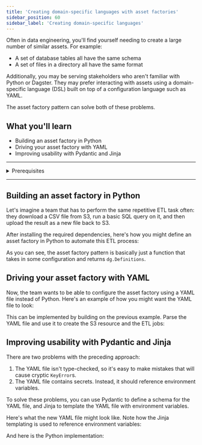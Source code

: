 ```yaml
---
title: 'Creating domain-specific languages with asset factories'
sidebar_position: 60
sidebar_label: 'Creating domain-specific languages'
---
```


Often in data engineering, you'll find yourself needing to create a large number of similar assets. For example:

- A set of database tables all have the same schema
- A set of files in a directory all have the same format

Additionally, you may be serving stakeholders who aren't familiar with Python or Dagster. They may prefer interacting with assets using a domain-specific language (DSL) built on top of a configuration language such as YAML.

The asset factory pattern can solve both of these problems.

## What you'll learn

- Building an asset factory in Python
- Driving your asset factory with YAML
- Improving usability with Pydantic and Jinja

---

<details>
  <summary>Prerequisites</summary>

To follow the steps in this guide, you'll need:

- A basic understanding of Dagster and assets. See the [Quick Start](/tutorial/quick-start) tutorial for an overview.
- High-level familiarity with Dagster's [Resources system](/concepts/resources)
- Familiarity with SQL, YAML and Amazon Web Services (AWS) S3.
- Basic familiarity with [Pydantic](https://docs.pydantic.dev/latest/) and [Jinja2](https://jinja.palletsprojects.com/en/3.1.x/).
- A Python virtual environment with the following dependencies installed: `dagster dagster-aws duckdb pyyaml pydantic`.
</details>

---

## Building an asset factory in Python

Let's imagine a team that has to perform the same repetitive ETL task often: they download a CSV file from S3, run a basic SQL query on it, and then upload the result as a new file back to S3.

After installing the required dependencies, here's how you might define an asset factory in Python to automate this ETL process:

<CodeExample filePath="guides/data-modeling/asset-factories/python-asset-factory.py" language="python" title="Basic Python asset factory" />

As you can see, the asset factory pattern is basically just a function that takes in some configuration and returns `dg.Definitions`.

## Driving your asset factory with YAML

Now, the team wants to be able to configure the asset factory using a YAML file instead of Python. Here's an example of how you might want the YAML file to look:

<CodeExample filePath="guides/data-modeling/asset-factories/etl_jobs.yaml" language="yaml" title="Example YAML config" />

This can be implemented by building on the previous example. Parse the YAML file and use it to create the S3 resource and the ETL jobs:

<CodeExample filePath="guides/data-modeling/asset-factories/simple-yaml-asset-factory.py" language="python" title="Basic YAML asset factory" />

## Improving usability with Pydantic and Jinja

There are two problems with the preceding approach:

1. The YAML file isn't type-checked, so it's easy to make mistakes that will cause cryptic `KeyError`s.
2. The YAML file contains secrets. Instead, it should reference environment variables.

To solve these problems, you can use Pydantic to define a schema for the YAML file, and Jinja to template the YAML file with environment variables.

Here's what the new YAML file might look like. Note how the Jinja templating is used to reference environment variables:

<CodeExample filePath="guides/data-modeling/asset-factories/etl_jobs_with_jinja.yaml" language="yaml" title="Example YAML config with Jinja" />

And here is the Python implementation:

<CodeExample filePath="guides/data-modeling/asset-factories/advanced-yaml-asset-factory.py" language="python" title="Advanced YAML asset factory" />
